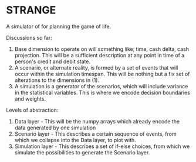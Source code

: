 # STRANGE

A simulator of for planning the game of life.

Discussions so far:
1. Base dimension to operate on will something like; time, cash delta, cash projection. This will be a sufficient description at any point in time of a person's credit and debit state.
2. A scenario, or alternate reality, is formed by a set of events that will occur within the simulation timespan. This will be nothing but a fix set of alterations to the dimensions in (1).
3. A simulation is a generator of the scenarios, which will include variance in the statistical variables. This is where we encode decision boundaries and weights.

Levels of abstraction:
1. Data layer - This will be the numpy arrays which already encode the data generated by one simulation
2. Scenario layer - This describes a certain sequence of events, from which we collapse into the Data layer, to plot with.
3. Simulation layer - This describes a set of if-else choices, from which we simulate the possibilities to generate the Scenario layer.
